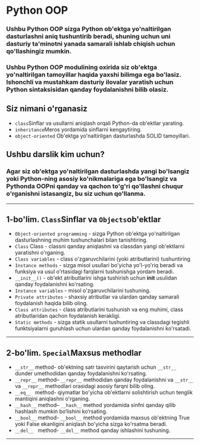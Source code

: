# Python OOP

### Ushbu Python OOP sizga Python ob'ektga yo'naltirilgan dasturlashni aniq tushuntirib beradi, shuning uchun uni dasturiy ta'minotni yanada samarali ishlab chiqish uchun qo'llashingiz mumkin.

### Ushbu Python OOP modulining oxirida siz ob'ektga yo'naltirilgan tamoyillar haqida yaxshi bilimga ega bo'lasiz. Ishonchli va mustahkam dasturiy ilovalar yaratish uchun Python sintaksisidan qanday foydalanishni bilib olasiz.

## Siz nimani o'rganasiz

- `class`Sinflar va usullarni aniqlash orqali Python-da ob'ektlar yarating.
- `inheritance`Meros yordamida sinflarni kengaytiring.
- `object-oriented` Ob'ektga yo'naltirilgan dasturlashda SOLID tamoyillari.

## Ushbu darslik kim uchun?

### Agar siz ob'ektga yo'naltirilgan dasturlashda yangi bo'lsangiz yoki Python-ning asosiy ko'nikmalariga ega bo'lsangiz va Pythonda OOPni qanday va qachon to'g'ri qo'llashni chuqur o'rganishni istasangiz, bu siz uchun qo'llanma.

---

## 1-bo'lim. `Class`Sinflar va `Objects`ob'ektlar

- `Object-oriented programming` - sizga Python ob'ektga yo'naltirilgan dasturlashning muhim tushunchalari bilan
  tanishtiring.
- `Class` Class - classni qanday aniqlashni va classdan yangi ob'ektlarni yaratishni o'rganing.
- `Class variables` - class o'zgaruvchilarini (yoki atributlarini) tushuntiring
- `Instance methods` - sizga misol usullari bo'yicha yo'l-yo'riq beradi va funksiya va usul o'rtasidagi farqlarni
  tushunishga yordam beradi.
- `__init__()` - ob'ekt atributlarini ishga tushirish uchun __init__ usulidan qanday foydalanishni ko'rsating.
- `Instance variables` - misol o'zgaruvchilarini tushuning.
- `Private attributes` - shaxsiy atributlar va ulardan qanday samarali foydalanish haqida bilib oling.
- `Class attributes` - class atributlarini tushunish va eng muhimi, class atributlaridan qachon foydalanish kerakligi.
- `Static methods` - sizga statik usullarni tushuntiring va classdagi tegishli funktsiyalarni guruhlash uchun ulardan
  qanday foydalanishni ko'rsatadi.

---

## 2-bo'lim. `Special`Maxsus methodlar

- `__str__`  method- ob'ektning satr tasvirini qaytarish uchun `__str__` dunder umethodidan qanday foydalanishni
  ko'rsating.
- `__repr__` method– `__repr__` methodidan qanday foydalanishni va `__str__` va `__repr__` methodlari orasidagi asosiy
  farqni bilib oling.
- `__eq__ `  method- qiymatlar bo'yicha ob'ektlarni solishtirish uchun tenglik mantiqini aniqlashni o'rganing.
- `__hash__` method– `__hash__` method yordamida sinfni qanday qilib hashlash mumkin bo‘lishini ko‘rsating.
- `__bool__` method- `__bool__` method yordamida maxsus ob'ektning True yoki False ekanligini aniqlash bo'yicha sizga
  ko'rsatma beradi.
- `__del__ ` method- `__del__` method qanday ishlashini tushuning.

---

